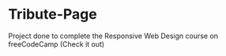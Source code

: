 # Tribute-Page
Project done to complete the Responsive Web Design course on freeCodeCamp (Check it out)
